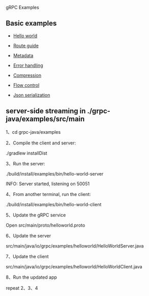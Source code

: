 gRPC Examples

## Basic examples

- [Hello world](src/main/java/io/grpc/examples/helloworld)

- [Route guide](src/main/java/io/grpc/examples/routeguide)

- [Metadata](src/main/java/io/grpc/examples/header)

- [Error handling](src/main/java/io/grpc/examples/errorhandling)

- [Compression](src/main/java/io/grpc/examples/experimental)

- [Flow control](src/main/java/io/grpc/examples/manualflowcontrol)

- [Json serialization](src/main/java/io/grpc/examples/advanced)

## server-side streaming in ./grpc-java/examples/src/main

1、cd grpc-java/examples

2、Compile the client and server:

./gradlew installDist

3、Run the server:

./build/install/examples/bin/hello-world-server

INFO: Server started, listening on 50051

4、From another terminal, run the client:

./build/install/examples/bin/hello-world-client

5、Update the gRPC service 

Open src/main/proto/helloworld.proto

6、Update the server

src/main/java/io/grpc/examples/helloworld/HelloWorldServer.java

7、Update the client

src/main/java/io/grpc/examples/helloworld/HelloWorldClient.java

8、Run the updated app 

repeat 2、3、4
